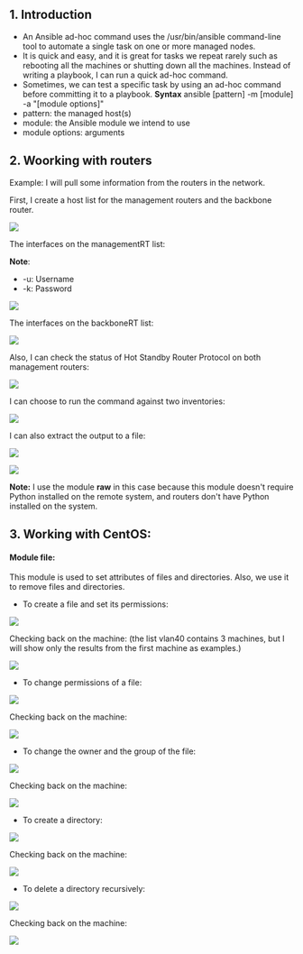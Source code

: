 
## 1. Introduction
* An Ansible ad-hoc command uses the /usr/bin/ansible command-line tool to automate a single task on one or more managed nodes. 
* It is quick and easy, and it is great for tasks we repeat rarely such as rebooting all the machines or shutting down all the machines. Instead of writing a playbook, I can run a quick ad-hoc command. 
* Sometimes, we can test a specific task by using an ad-hoc command before committing it to a playbook. 
**Syntax**
ansible [pattern] -m [module] -a "[module options]"
* pattern: the managed host(s)
* module: the Ansible module we intend to use
* module options: arguments

## 2. Woorking with routers

Example:
I will pull some information from the routers in the network.

First, I create a host list for the management routers and the backbone router.

![](https://github.com/greenarrow2019/Ansible-Network-Automation/blob/master/Ansible/images/12.png)

The interfaces on the managementRT list:

**Note**:
* -u: Username
* -k: Password

![](https://github.com/greenarrow2019/Ansible-Network-Automation/blob/master/Ansible/images/13.png)

The interfaces on the backboneRT list:

![](https://github.com/greenarrow2019/Ansible-Network-Automation/blob/master/Ansible/images/14.png)

Also, I can check the status of Hot Standby Router Protocol on both management routers:

![](https://github.com/greenarrow2019/Ansible-Network-Automation/blob/master/Ansible/images/15.png)

I can choose to run the command against two inventories:

![](https://github.com/greenarrow2019/Ansible-Network-Automation/blob/master/Ansible/images/16.png)

I can also extract the output to a file:

![](https://github.com/greenarrow2019/Ansible-Network-Automation/blob/master/Ansible/images/17.png)

![](https://github.com/greenarrow2019/Ansible-Network-Automation/blob/master/Ansible/images/18.png)

**Note:**
I use the module **raw** in this case because this module doesn't require Python installed on the remote system, and routers don't have Python installed on the system.

## 3. Working with CentOS:

#### Module file:

This module is used to set attributes of files and directories. Also, we use it to remove files and directories.

* To create a file and set its permissions:

![](https://github.com/greenarrow2019/Ansible-Network-Automation/blob/master/Ansible/images/19.png)

Checking back on the machine: (the list vlan40 contains 3 machines, but I will show only the results from the first machine as examples.)

![](https://github.com/greenarrow2019/Ansible-Network-Automation/blob/master/Ansible/images/20.png)

* To change permissions of a file:

![](https://github.com/greenarrow2019/Ansible-Network-Automation/blob/master/Ansible/images/21.png)

Checking back on the machine:

![](https://github.com/greenarrow2019/Ansible-Network-Automation/blob/master/Ansible/images/22.png)

* To change the owner and the group of the file:

![](https://github.com/greenarrow2019/Ansible-Network-Automation/blob/master/Ansible/images/23.png)

Checking back on the machine:

![](https://github.com/greenarrow2019/Ansible-Network-Automation/blob/master/Ansible/images/24.png)

* To create a directory:

![](https://github.com/greenarrow2019/Ansible-Network-Automation/blob/master/Ansible/images/25.png)

Checking back on the machine:

![](https://github.com/greenarrow2019/Ansible-Network-Automation/blob/master/Ansible/images/26.png)

* To delete a directory recursively:

![](https://github.com/greenarrow2019/Ansible-Network-Automation/blob/master/Ansible/images/27.png)

Checking back on the machine:

![](https://github.com/greenarrow2019/Ansible-Network-Automation/blob/master/Ansible/images/28.png)

